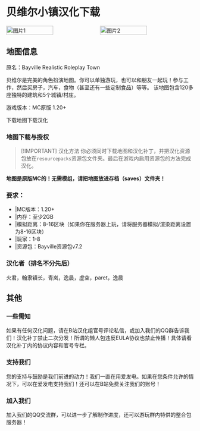 <script setup>
import ButtonComponent from '../../.vitepress/theme/components/ButtonComponent.vue'
</script>

# 贝维尔小镇汉化下载
<div style="display: flex">
  <img src="https://s11.ax1x.com/2024/02/25/pFa182V.jpg" style="width:50%" alt="图片1">
  <img src="https://s11.ax1x.com/2024/02/25/pFaQyJx.webp" style="width:50%" alt="图片2">
</div>

## 地图信息

原名：Bayville Realistic Roleplay Town

贝维尔是完美的角色扮演地图。你可以单独游玩，也可以和朋友一起玩！参与工作，然后买房子，汽车，食物（甚至还有一些定制食品）等等。 该地图包含120多座独特的建筑和5个城镇/村庄。

游戏版本：MC原版 1.20+

<div style="display: flex;">
  <ButtonComponent link="https://www.mediafire.com/file/w9gwytz72hbtdyf/Bayville_-_realistic_roleplay_town_v7.2.zip/file">下载地图</ButtonComponent>
  <ButtonComponent buttonClass='button2' link="https://vmhanhuazu.lanzoui.com/s/vmct-Bayville-mapt-cn">下载汉化</ButtonComponent>
</div>


### 地图下载与授权

> [!IMPORTANT] 汉化方法
> 你必须同时下载地图和汉化补丁，并把汉化资源包放在`resourcepacks`资源包文件夹。最后在游戏内启用资源包的方法完成汉化。

**地图是原版MC的！无需模组，请把地图放进存档（saves）文件夹！**

### 要求：

- |MC版本：1.20+
- |内存：至少2GB
- |模拟距离：8-16区块（如果你在服务器上玩，请将服务器模拟/渲染距离设置为8-16区块）
- |玩家：1-8
- |资源包：Bayville资源包v7.2

### 汉化者（排名不分先后）

火君，翰隶镇长，青岚，逸晨，虚空，paret，逸晨

## 其他
### 一些需知
如果有任何汉化问题，请在B站汉化组官号评论私信，或加入我们的QQ群告诉我们！汉化补丁禁止二次分发！所谓的懒人包违反EULA协议也禁止传播！具体请看汉化补丁内的协议内容和官号专栏。

### 支持我们
您的支持与鼓励是我们前进的动力！我们一直在用爱发电。如果在您条件允许的情况下，可以在爱发电支持我们！还可以在B站免费关注我们的账号！

### 加入我们
加入我们的QQ交流群，可以进一步了解制作进度，还可以游玩群内特供的整合包服务器！